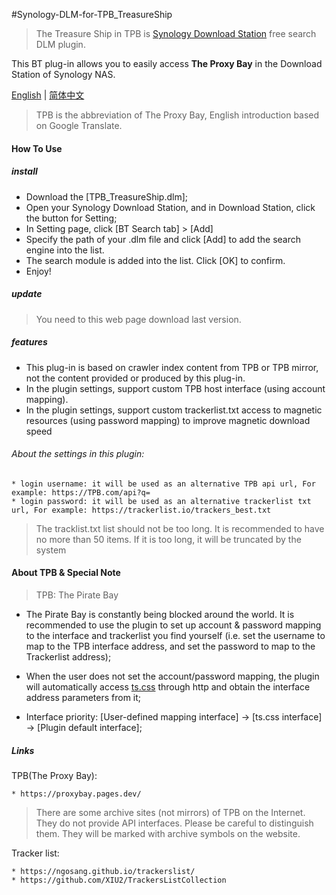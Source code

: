 #Synology-DLM-for-TPB_TreasureShip

> The Treasure Ship in TPB is [Synology Download Station](https://www.synology.com/en-global/dsm/packages/DownloadStation) free search DLM plugin.

This BT plug-in allows you to easily access <b>The Proxy Bay</b> in the Download Station of Synology NAS.


[English](README.cn.md) | [简体中文](README.cn.md)

> TPB is the abbreviation of The Proxy Bay, English introduction based on Google Translate.

#### How To Use

##### install

* Download the [TPB_TreasureShip.dlm];
* Open your Synology Download Station, and in Download Station, click the button for Setting;
* In Setting page, click [BT Search tab] > [Add]
* Specify the path of your .dlm file and click [Add] to add the search engine into the list.
* The search module is added into the list. Click [OK] to confirm. 
* Enjoy!
  
##### update

> You need to this web page download last version.


##### features

+ This plug-in is based on crawler index content from TPB or TPB mirror, not the content provided or produced by this plug-in.
+ In the plugin settings, support custom TPB host interface (using account mapping).
+ In the plugin settings, support custom trackerlist.txt access to magnetic resources (using password mapping) to improve magnetic download speed

###### About the settings in this plugin:

    * login username: it will be used as an alternative TPB api url, For example: https://TPB.com/api?q=
    * login password: it will be used as an alternative trackerlist txt url, For example: https://trackerlist.io/trackers_best.txt

> The tracklist.txt list should not be too long. It is recommended to have no more than 50 items. If it is too long, it will be truncated by the system


#### About TPB & Special Note

> TPB: The Pirate Bay

* The Pirate Bay is constantly being blocked around the world. It is recommended to use the plugin to set up account & password mapping to the interface and trackerlist you find yourself (i.e. set the username to map to the TPB interface address, and set the password to map to the Trackerlist address);

* When the user does not set the account/password mapping, the plugin will automatically access [ts.css](ts.css) through http and obtain the interface address parameters from it;

* Interface priority: [User-defined mapping interface] -> [ts.css interface] -> [Plugin default interface];


##### Links

TPB(The Proxy Bay):

    * https://proxybay.pages.dev/
 
 > There are some archive sites (not mirrors) of TPB on the Internet. They do not provide API interfaces. Please be careful to distinguish them. They will be marked with archive symbols on the website.
 
Tracker list:

    * https://ngosang.github.io/trackerslist/
    * https://github.com/XIU2/TrackersListCollection